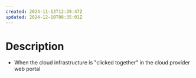```yaml
---
created: 2024-11-13T12:39:47Z
updated: 2024-12-10T08:35:01Z
---
```

# Description
- When the cloud infrastructure is "clicked together" in the cloud provider web portal